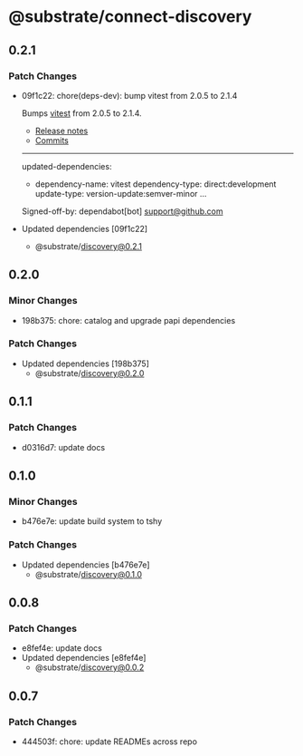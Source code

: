 # @substrate/connect-discovery

## 0.2.1

### Patch Changes

- 09f1c22: chore(deps-dev): bump vitest from 2.0.5 to 2.1.4

  Bumps [vitest](https://github.com/vitest-dev/vitest/tree/HEAD/packages/vitest) from 2.0.5 to 2.1.4.

  - [Release notes](https://github.com/vitest-dev/vitest/releases)
  - [Commits](https://github.com/vitest-dev/vitest/commits/v2.1.4/packages/vitest)

  ***

  updated-dependencies:

  - dependency-name: vitest
    dependency-type: direct:development
    update-type: version-update:semver-minor
    ...

  Signed-off-by: dependabot[bot] <support@github.com>

- Updated dependencies [09f1c22]
  - @substrate/discovery@0.2.1

## 0.2.0

### Minor Changes

- 198b375: chore: catalog and upgrade papi dependencies

### Patch Changes

- Updated dependencies [198b375]
  - @substrate/discovery@0.2.0

## 0.1.1

### Patch Changes

- d0316d7: update docs

## 0.1.0

### Minor Changes

- b476e7e: update build system to tshy

### Patch Changes

- Updated dependencies [b476e7e]
  - @substrate/discovery@0.1.0

## 0.0.8

### Patch Changes

- e8fef4e: update docs
- Updated dependencies [e8fef4e]
  - @substrate/discovery@0.0.2

## 0.0.7

### Patch Changes

- 444503f: chore: update READMEs across repo
